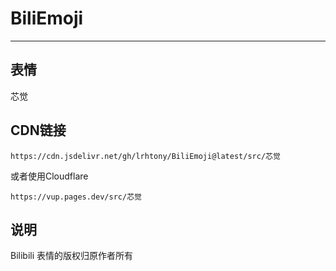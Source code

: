 # BiliEmoji
---
## 表情
芯觉
## CDN链接
```
https://cdn.jsdelivr.net/gh/lrhtony/BiliEmoji@latest/src/芯觉
```
或者使用Cloudflare
```
https://vup.pages.dev/src/芯觉
```
## 说明
Bilibili 表情的版权归原作者所有
